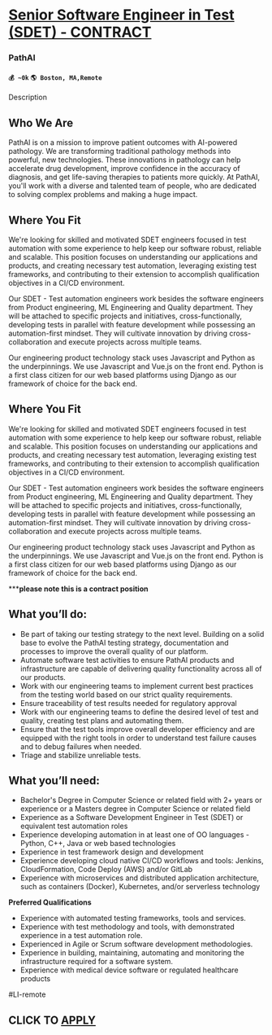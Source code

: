 # [Senior Software Engineer in Test (SDET) - CONTRACT](https://www.remotewlb.com/apply/senior-software-engineer-in-test-sdet-contract)  
### PathAI  
#### `💰 ~0k` `🌎 Boston, MA,Remote`  

Description

## Who We Are

PathAI is on a mission to improve patient outcomes with AI-powered pathology. We are transforming traditional pathology methods into powerful, new technologies. These innovations in pathology can help accelerate drug development, improve confidence in the accuracy of diagnosis, and get life-saving therapies to patients more quickly. At PathAI, you'll work with a diverse and talented team of people, who are dedicated to solving complex problems and making a huge impact.

## Where You Fit

We're looking for skilled and motivated SDET engineers focused in test automation with some experience to help keep our software robust, reliable and scalable. This position focuses on understanding our applications and products, and creating necessary test automation, leveraging existing test frameworks, and contributing to their extension to accomplish qualification objectives in a CI/CD environment.

Our SDET - Test automation engineers work besides the software engineers from Product engineering, ML Engineering and Quality department. They will be attached to specific projects and initiatives, cross-functionally, developing tests in parallel with feature development while possessing an automation-first mindset. They will cultivate innovation by driving cross-collaboration and execute projects across multiple teams.

Our engineering product technology stack uses Javascript and Python as the underpinnings. We use Javascript and Vue.js on the front end. Python is a first class citizen for our web based platforms using Django as our framework of choice for the back end.

## Where You Fit

We're looking for skilled and motivated SDET engineers focused in test automation with some experience to help keep our software robust, reliable and scalable. This position focuses on understanding our applications and products, and creating necessary test automation, leveraging existing test frameworks, and contributing to their extension to accomplish qualification objectives in a CI/CD environment.

Our SDET - Test automation engineers work besides the software engineers from Product engineering, ML Engineering and Quality department. They will be attached to specific projects and initiatives, cross-functionally, developing tests in parallel with feature development while possessing an automation-first mindset. They will cultivate innovation by driving cross-collaboration and execute projects across multiple teams.

Our engineering product technology stack uses Javascript and Python as the underpinnings. We use Javascript and Vue.js on the front end. Python is a first class citizen for our web based platforms using Django as our framework of choice for the back end.

*****please note this is a contract position**

## What you’ll do:

  * Be part of taking our testing strategy to the next level. Building on a solid base to evolve the PathAI testing strategy, documentation and processes to improve the overall quality of our platform. 
  * Automate software test activities to ensure PathAI products and infrastructure are capable of delivering quality functionality across all of our products.
  * Work with our engineering teams to implement current best practices from the testing world based on our strict quality requirements. 
  * Ensure traceability of test results needed for regulatory approval
  * Work with our engineering teams to define the desired level of test and quality, creating test plans and automating them.
  * Ensure that the test tools improve overall developer efficiency and are equipped with the right tools in order to understand test failure causes and to debug failures when needed.
  * Triage and stabilize unreliable tests.

## What you’ll need:

  * Bachelor's Degree in Computer Science or related field with 2+ years or experience or a Masters degree in Computer Science or related field
  * Experience as a Software Development Engineer in Test (SDET) or equivalent test automation roles
  * Experience developing automation in at least one of OO languages - Python, C++, Java or web based technologies
  * Experience in test framework design and development
  * Experience developing cloud native CI/CD workflows and tools: Jenkins, CloudFormation, Code Deploy (AWS) and/or GitLab
  * Experience with microservices and distributed application architecture, such as containers (Docker), Kubernetes, and/or serverless technology

**Preferred Qualifications**

  * Experience with automated testing frameworks, tools and services.
  * Experience with test methodology and tools, with demonstrated experience in a test automation role.
  * Experienced in Agile or Scrum software development methodologies.
  * Experience in building, maintaining, automating and monitoring the infrastructure required for a software system.
  * Experience with medical device software or regulated healthcare products

  
#LI-remote

  
## CLICK TO [APPLY](https://www.remotewlb.com/apply/senior-software-engineer-in-test-sdet-contract)

